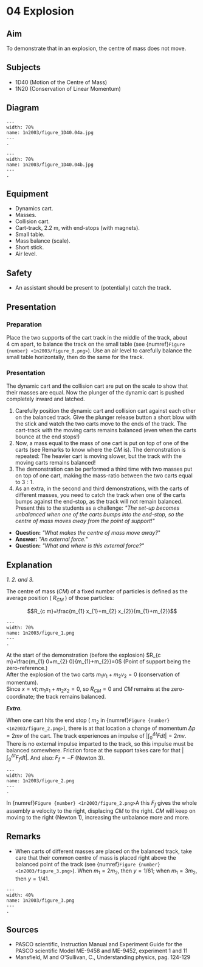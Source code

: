 # 04 Explosion 
    
## Aim   

To demonstrate that in an explosion, the centre of mass does not move.    


## Subjects   

* 1D40 (Motion of the Centre of Mass)
* 1N20 (Conservation of Linear Momentum)   


## Diagram
   
```{figure} figures/figure_1D40.04a.jpg  
---  
width: 70%  
name: 1n2003/figure_1D40.04a.jpg  
---  
. 
```
     
```{figure} figures/figure_1D40.04b.jpg  
---  
width: 70%  
name: 1n2003/figure_1D40.04b.jpg  
---  
. 
```

## Equipment   

*  Dynamics cart. 
*  Masses. 
*  Collision cart. 
*  Cart-track, $2.2 \mathrm{~m}$, with end-stops (with magnets).  
*  Small table. 
*  Mass balance (scale). 
*  Short stick. 
*  Air level.   
  

## Safety   
 
*  An assistant should be present to (potentially) catch the track.
     
  
## Presentation   

### Preparation

Place the two supports of the cart track in the middle of the track, about $4 \mathrm{~cm}$ apart, to balance the track on the small table (see {numref}`Figure {number} <1n2003/figure_0.png>`). Use an air level to carefully balance the small table horizontally, then do the same for the track.

### Presentation

The dynamic cart and the collision cart are put on the scale to show that their masses are equal. Now the plunger of the dynamic cart is pushed completely inward and latched.

1. Carefully position the dynamic cart and collision cart against each other on the balanced track. Give the plunger release button a short blow with the stick and watch the two carts move to the ends of the track. The cart-track with the moving carts remains balanced (even when the carts bounce at the end stops!)
2. Now, a mass equal to the mass of one cart is put on top of one of the carts (see Remarks to know where the $CM$ is). The demonstration is repeated: The heavier cart is moving slower, but the track with the moving carts remains balanced!
3. The demonstration can be performed a third time with two masses put on top of one cart, making the mass-ratio between the two carts equal to $3: 1$.
4. As an extra, in the second and third demonstrations, with the carts of different masses, you need to catch the track when one of the carts bumps against the end-stop, as the track will not remain balanced. Present this to the students as a challenge: *"The set-up becomes unbalanced when one of the carts bumps into the end-stop, so the centre of mass moves away from the point of support!"*

- **Question:** *"What makes the centre of mass move away?*"
- **Answer:** *"An external force."*
- **Question:** *"What and where is this external force?"*
  

## Explanation   

*1. 2. and 3.*

The centre of mass ($CM$) of a fixed number of particles is defined as the average position ( $R_{C M}$ ) of those particles: 

$$R_{c m}=\frac{m_{1} x_{1}+m_{2} x_{2}}{m_{1}+m_{2}}$$  

```{figure} figures/figure_1.png  
---  
width: 70%  
name: 1n2003/figure_1.png  
---  
. 
```

At the start of the demonstration (before the explosion) $R_{c m}=\frac{m_{1} 0+m_{2} 0}{m_{1}+m_{2}}=0$ (Point of support being the zero-reference.)     
After the explosion of the two carts $m_{1} v_{1}+m_{2} v_{2}=0$ (conservation of momentum).  
Since $x=v t; m_{1} x_{1}+m_{2} x_{2}=0$, so $R_{CM}=0$ and $CM$ remains at the zero-coordinate; the track remains balanced.

***Extra.*** 

When one cart hits the end stop ( $m_{2}$ in {numref}`Figure {number} <1n2003/figure_2.png>`), there is at that location a change of momentum $\Delta p=2 m v$ of the cart. The track experiences an impulse of $\left|\int_{0}^{\Delta t} F d t\right|=2 m v$. There is no external impulse imparted to the track, so this impulse must be balanced somewhere. Friction force at the support takes care for that $\left|\int_{0}^{\Delta t} F_{f} d t\right|$. And also: $F_{f}=-F$ (Newton 3).

```{figure} figures/figure_2.png  
---  
width: 70%  
name: 1n2003/figure_2.png  
---  
. 
```

In {numref}`Figure {number} <1n2003/figure_2.png>`A this $F_{f}$ gives the whole assembly a velocity to the right, displacing $CM$ to the right. $CM$ will keep on moving to the right (Newton 1), increasing the unbalance more and more.   
  

## Remarks   

- When carts of different masses are placed on the balanced track, take care that their common centre of mass is placed right above the balanced point of the track (see {numref}`Figure {number} <1n2003/figure_3.png>`). When $m_{1}=2 m_{2}$, then $y=1 / 61$; when $m_{1}=3 m_{2}$, then $y=1 / 41$.

```{figure} figures/figure_3.png  
---  
width: 40%  
name: 1n2003/figure_3.png  
---  
.
```


## Sources

*  PASCO scientific, Instruction Manual and Experiment Guide for the PASCO scientific Model ME-9458 and ME-9452, experiment 1 and 11 
*  Mansfield, M and O'Sullivan, C., Understanding physics, pag. 124-129
  
